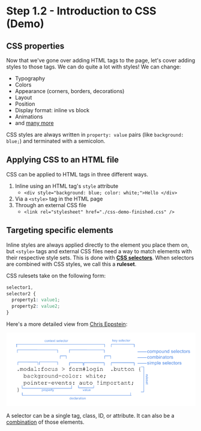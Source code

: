 # Step 1.2 - Introduction to CSS (Demo)

## CSS properties

Now that we've gone over adding HTML tags to the page, let's cover adding styles to those tags. We can do quite a lot with styles! We can change:

- Typography
- Colors
- Appearance (corners, borders, decorations)
- Layout
- Position
- Display format: inline vs block
- Animations
- and [many more](https://developer.mozilla.org/en-US/docs/Web/CSS/Reference)

CSS styles are always written in `property: value` pairs (like `background: blue;`) and terminated with a semicolon.

## Applying CSS to an HTML file

CSS can be applied to HTML tags in three different ways.

1. Inline using an HTML tag's `style` attribute
   - `<div style="background: blue; color: white;">Hello </div>`
2. Via a `<style>` tag in the HTML page
3. Through an external CSS file
   - `<link rel="stylesheet" href="./css-demo-finished.css" />`

## Targeting specific elements

Inline styles are always applied directly to the element you place them on, but `<style>` tags and external CSS files need a way to match elements with their respective style sets. This is done with **[CSS selectors](https://developer.mozilla.org/en-US/docs/Web/CSS/CSS_Selectors)**. When selectors are combined with CSS styles, we call this a **ruleset**.

CSS rulesets take on the following form:

```css
selector1,
selector2 {
  property1: value1;
  property2: value2;
}
```

Here's a more detailed view from [Chris Eppstein](https://twitter.com/chriseppstein/status/1100115119437111296):

<img src="https://raw.githubusercontent.com/Microsoft/frontend-bootcamp/master/assets/css-syntax.png"/>

A selector can be a single tag, class, ID, or attribute. It can also be a [combination](https://developer.mozilla.org/en-US/docs/Learn/CSS/Building_blocks/Selectors/Combinators) of those elements.
